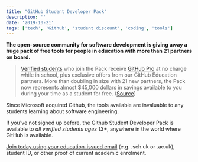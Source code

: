 ```yaml
---
title: "GitHub Student Developer Pack"
description: ''
date: '2019-10-21'
tags: ['tech', 'Github', 'student discount', 'coding', 'tools']
---
```


**The open-source community for software development is giving away a huge pack of free tools for people in education with more than 21 partners on board.**

> [Verified students](https://github.blog/2019-07-30-how-to-get-the-github-student-developer-pack-without-a-student-id/) who join the Pack receive [GitHub Pro](https://github.com/pricing) at no charge while in school, plus exclusive offers from our GitHub Education partners. More than doubling in size with 21 new partners, the Pack now represents almost $45,000 dollars in savings available to you during your time as a student for free. ([Source](https://github.blog/2019-08-20-the-github-student-developer-pack-is-back/))

Since Microsoft acquired Github, the tools available are invaluable to any students learning about software engineering. 

If you've not signed up before, the Github Student Developer Pack is available to _all verified students ages 13+_, anywhere in the world where GitHub is available. 

[Join today using your education-issued email](https://education.github.com/pack) (e.g. .sch.uk or .ac.uk), student ID, or other proof of current academic enrolment.